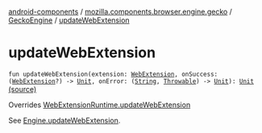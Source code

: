 [android-components](../../index.md) / [mozilla.components.browser.engine.gecko](../index.md) / [GeckoEngine](index.md) / [updateWebExtension](./update-web-extension.md)

# updateWebExtension

`fun updateWebExtension(extension: `[`WebExtension`](../../mozilla.components.concept.engine.webextension/-web-extension/index.md)`, onSuccess: (`[`WebExtension`](../../mozilla.components.concept.engine.webextension/-web-extension/index.md)`?) -> `[`Unit`](https://kotlinlang.org/api/latest/jvm/stdlib/kotlin/-unit/index.html)`, onError: (`[`String`](https://kotlinlang.org/api/latest/jvm/stdlib/kotlin/-string/index.html)`, `[`Throwable`](https://kotlinlang.org/api/latest/jvm/stdlib/kotlin/-throwable/index.html)`) -> `[`Unit`](https://kotlinlang.org/api/latest/jvm/stdlib/kotlin/-unit/index.html)`): `[`Unit`](https://kotlinlang.org/api/latest/jvm/stdlib/kotlin/-unit/index.html) [(source)](https://github.com/mozilla-mobile/android-components/blob/master/components/browser/engine-gecko-beta/src/main/java/mozilla/components/browser/engine/gecko/GeckoEngine.kt#L276)

Overrides [WebExtensionRuntime.updateWebExtension](../../mozilla.components.concept.engine.webextension/-web-extension-runtime/update-web-extension.md)

See [Engine.updateWebExtension](../../mozilla.components.concept.engine.webextension/-web-extension-runtime/update-web-extension.md).

